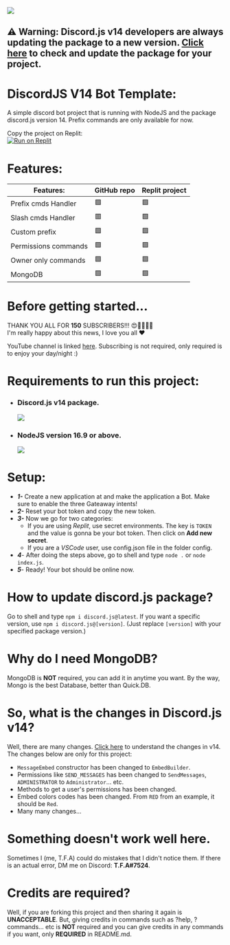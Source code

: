 <img src="https://media.discordapp.net/attachments/993843674750394378/998703932970905600/V14_Handler.png?width=960&height=540">

## ⚠️ Warning: Discord.js v14 developers are always updating the package to a new version. [Click here](https://www.npmjs.com/package/discord.js) to check and update the package for your project.

# DiscordJS V14 Bot Template:
A simple discord bot project that is running with NodeJS and the package discord.js version 14. Prefix commands are only available for now.

Copy the project on Replit: <br>
[![Run on Replit](https://replit.com/badge/github/TFAGaming/DiscordJS-V14-Bot-Template)](https://replit.com/@TFAGamingDev/Discord-Bot-Template-DJS-V14?v=1)

# Features:

| Features:      | GitHub repo | Replit project |
| ----------- | ----------- | ----------- |
| Prefix cmds Handler | 🟩 | 🟩 | 
| Slash cmds Handler | 🟥 | 🟩 |
| Custom prefix | 🟩 | 🟩 |
| Permissions commands | 🟩 | 🟩 |
| Owner only commands | 🟩 | 🟩
| MongoDB | 🟩 | 🟩 |

# Before getting started...
THANK YOU ALL FOR **150** SUBSCRIBERS!!! 😍🥳🥳🤩🤩<br>
I'm really happy about this news, I love you all ♥

YouTube channel is linked [here](https://www.youtube.com/channel/UCs6YOMcjWMs-OMxhgaG9ttg). Subscribing is not required, only required is to enjoy your day/night :)

# Requirements to run this project:
* <h3>Discord.js v14 package.</h3> <img src="https://img.shields.io/badge/discord.js-v14.1.1-blue.svg?logo=npm">
* <h3>NodeJS version 16.9 or above.</h3> <img src="https://img.shields.io/badge/nodejs-16.16.0-green.svg">

# Setup:
* ***1-*** Create a new application at and make the application a Bot. Make sure to enable the three Gateaway intents!
* ***2-*** Reset your bot token and copy the new token.
* ***3-*** Now we go for two categories:
  * If you are using *Replit*, use secret environments. The key is `TOKEN` and the value is gonna be your bot token. Then click on **Add new secret**.
  * If you are a *VSCode* user, use config.json file in the folder config.
* ***4***- After doing the steps above, go to shell and type `node .` or `node index.js`.
* ***5***- Ready! Your bot should be online now.

# How to update discord.js package?
Go to shell and type `npm i discord.js@latest`. If you want a specific version, use `npm i discord.js@[version]`. (Just replace `[version]` with your specified package version.)

# Why do I need MongoDB?
MongoDB is **NOT** required, you can add it in anytime you want. By the way, Mongo is the best Database, better than Quick.DB.

# So, what is the changes in Discord.js v14?
Well, there are many changes. [Click here](https://discordjs.guide/additional-info/changes-in-v14.html#before-you-start) to understand the changes in v14.<br>The changes below are only for this project:

* `MessageEmbed` constructor has been changed to `EmbedBuilder`.
* Permissions like `SEND_MESSAGES` has been changed to `SendMessages`, `ADMINISTRATOR` to `Administrator`... etc.
* Methods to get a user's permissions has been changed.
* Embed colors codes has been changed. From `RED` from an example, it should be `Red`.
* Many many changes...

# Something doesn't work well here.
Sometimes I (me, T.F.A) could do mistakes that I didn't notice them. If there is an actual error, DM me on Discord: **T.F.A#7524**.

# Credits are required?
Well, if you are forking this project and then sharing it again is **UNACCEPTABLE**. But, giving credits in commands such as ?help, ?commands... etc is **NOT** required and you can give credits in any commands if you want, only **REQUIRED** in README.md.
